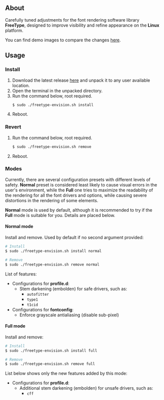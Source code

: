 ## About
Carefully tuned adjustments for the font rendering software library **FreeType**, designed to improve visibility and refine appearance on the **Linux** platform.

You can find demo images to compare the changes [here](./assets/comparison).

## Usage

### Install
1. Download the latest release [here](https://github.com/maximilionus/freetype-envision/releases/latest) and unpack it to any user available location.
2. Open the terminal in the unpacked directory.
3. Run the command below, root required.
   ```sh
   $ sudo ./freetype-envision.sh install
   ```
4. Reboot.

### Revert
1. Run the command below, root required.
   ```sh
   $ sudo ./freetype-envision.sh remove
   ```
2. Reboot.

### Modes
Currently, there are several configuration presets with different levels of safety. **Normal** preset is considered least likely to cause visual errors in the user's environment, while the **Full** one tries to maximize the readability of the rendering for all the font drivers and options, while causing severe distortions in the rendering of some elements.

**Normal** mode is used by default, although it is recommended to try if the **Full** mode is suitable for you. Details are placed below.

#### Normal mode
Install and remove. Used by default if no second argument provided:
```sh
# Install
$ sudo ./freetype-envision.sh install normal

# Remove
$ sudo ./freetype-envision.sh remove normal
```

List of features:
- Configurations for **profile.d**:
    - Stem darkening (embolden) for safe drivers, such as:
        - `autofitter`
        - `type1`
        - `t1cid`
- Configurations for **fontconfig**:
    - Enforce grayscale antialiasing (disable sub-pixel)

#### Full mode
Install and remove:
```sh
# Install
$ sudo ./freetype-envision.sh install full

# Remove
$ sudo ./freetype-envision.sh remove full
```

List below shows only the new features added by this mode:
- Configurations for **profile.d**:
    - Additional stem darkening (embolden) for unsafe drivers, such as:
        - `cff`

